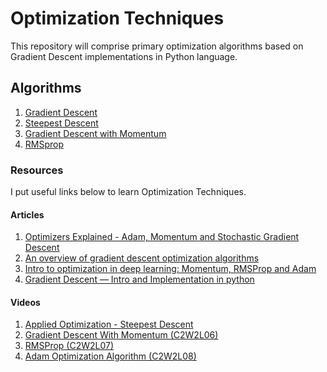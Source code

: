 # Optimization Techniques
This repository will comprise primary optimization algorithms based on Gradient Descent implementations in Python language. 

## Algorithms
1. [Gradient Descent](https://github.com/fzehracetin/optimization-techniques/blob/master/GradientDescent2D.ipynb)
2. [Steepest Descent](https://github.com/fzehracetin/optimization-techniques/blob/master/SteepestDescent.ipynb)
3. [Gradient Descent with Momentum](https://github.com/fzehracetin/optimization-techniques/blob/master/GradientDescentwithMomentum.ipynb)
4. [RMSprop](https://github.com/fzehracetin/optimization-techniques/blob/master/RMSprop.ipynb)

### Resources
I put useful links below to learn Optimization Techniques.

#### Articles
1. [Optimizers Explained - Adam, Momentum and Stochastic Gradient Descent](https://mlfromscratch.com/optimizers-explained/#/)
2. [An overview of gradient descent optimization algorithms](https://ruder.io/optimizing-gradient-descent/)
3. [Intro to optimization in deep learning: Momentum, RMSProp and Adam](https://blog.paperspace.com/intro-to-optimization-momentum-rmsprop-adam/)
4. [Gradient Descent — Intro and Implementation in python](https://medium.com/analytics-vidhya/gradient-descent-intro-and-implementation-in-python-8b6ab0557b7c)

#### Videos
1. [Applied Optimization - Steepest Descent](https://www.youtube.com/watch?v=BBlDWNTimoA&feature=youtu.be)
2. [Gradient Descent With Momentum (C2W2L06)](https://www.youtube.com/watch?v=k8fTYJPd3_I&t=498s)
3. [RMSProp (C2W2L07)](https://www.youtube.com/watch?v=_e-LFe_igno&list=WL&index=26&t=0s)
4. [Adam Optimization Algorithm (C2W2L08)](https://www.youtube.com/watch?v=JXQT_vxqwIs)


